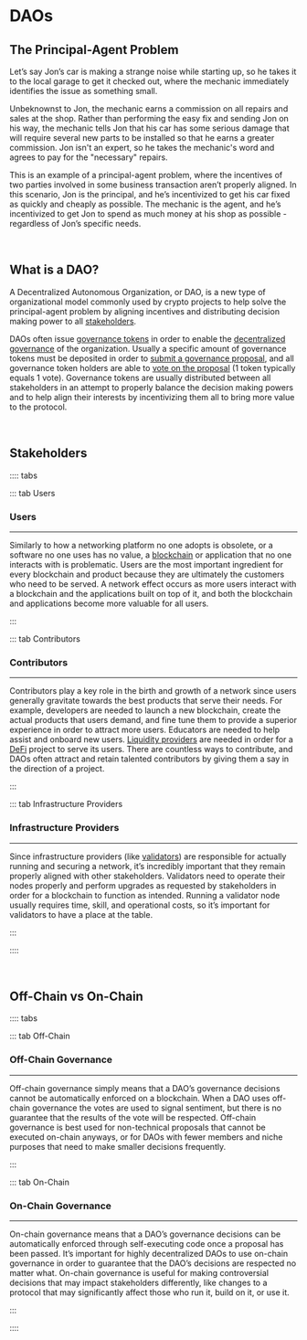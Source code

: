 # DAOs

## The Principal-Agent Problem

Let’s say Jon’s car is making a strange noise while starting up, so he takes it to the local garage to get it checked out, where the mechanic immediately identifies the issue as something small.

Unbeknownst to Jon, the mechanic earns a commission on all repairs and sales at the shop. Rather than performing the easy fix and sending Jon on his way, the mechanic tells Jon that his car has some serious damage that will require several new parts to be installed so that he earns a greater commission. Jon isn't an expert, so he takes the mechanic's word and agrees to pay for the "necessary" repairs.

This is an example of a principal-agent problem, where the incentives of two parties involved in some business transaction aren’t properly aligned. In this scenario, Jon is the principal, and he’s incentivized to get his car fixed as quickly and cheaply as possible. The mechanic is the agent, and he’s incentivized to get Jon to spend as much money at his shop as possible - regardless of Jon’s specific needs. 

<br>

## What is a DAO?

A Decentralized Autonomous Organization, or DAO, is a new type of organizational model commonly used by crypto projects to help solve the principal-agent problem by aligning incentives and distributing decision making power to all [stakeholders](/learn-the-basics/crypto-basics/what-is-dao.html#stakeholders). 

DAOs often issue [governance tokens](/learn-the-basics/crypto-basics/types-of-crypto.html#governance-tokens) in order to enable the [decentralized governance](/governance) of the organization. Usually a specific amount of governance tokens must be deposited in order to [submit a governance proposal](/users/governance/creating-proposal), and all governance token holders are able to [vote on the proposal](/users/governance/voting) (1 token typically equals 1 vote). Governance tokens are usually distributed between all stakeholders in an attempt to properly balance the decision making powers and to help align their interests by incentivizing them all to bring more value to the protocol.

<br>

## Stakeholders

:::: tabs

::: tab Users

### Users

****

Similarly to how a networking platform no one adopts is obsolete, or a software no one uses has no value, a [blockchain]() or application that no one interacts with is problematic. Users are the most important ingredient for every blockchain and product because they are ultimately the customers who need to be served. A network effect occurs as more users interact with a blockchain and the applications built on top of it, and both the blockchain and applications become more valuable for all users.

:::

::: tab Contributors

### Contributors

****

Contributors play a key role in the birth and growth of a network since users generally gravitate towards the best products that serve their needs. For example, developers are needed to launch a new blockchain, create the actual products that users demand, and fine tune them to provide a superior experience in order to attract more users. Educators are needed to help assist and onboard new users. [Liquidity providers](/learn-the-basics/defi-basics/what-is-liquidity-mining) are needed in order for a [DeFi](/learn-the-basics/defi-basics/) project to serve its users. There are countless ways to contribute, and DAOs often attract and retain talented contributors by giving them a say in the direction of a project.

:::

::: tab Infrastructure Providers

### Infrastructure Providers

****

Since infrastructure providers (like [validators](/learn-the-basics/staking-basics/what-is-validator)) are responsible for actually running and securing a network, it’s incredibly important that they remain properly aligned with other stakeholders. Validators need to operate their nodes properly and perform upgrades as requested by stakeholders in order for a blockchain to function as intended. Running a validator node usually requires time, skill, and operational costs, so it’s important for validators to have a place at the table.

:::

::::

<br>

## Off-Chain vs On-Chain

:::: tabs

::: tab Off-Chain

### Off-Chain Governance

****

Off-chain governance simply means that a DAO’s governance decisions cannot be automatically enforced on a blockchain. When a DAO uses off-chain governance the votes are used to signal sentiment, but there is no guarantee that the results of the vote will be respected. Off-chain governance is best used for non-technical proposals that cannot be executed on-chain anyways, or for DAOs with fewer members and niche purposes that need to make smaller decisions frequently.

:::

::: tab On-Chain

### On-Chain Governance

****

On-chain governance means that a DAO’s governance decisions can be automatically enforced through self-executing code once a proposal has been passed. It’s important for highly decentralized DAOs to use on-chain governance in order to guarantee that the DAO’s decisions are respected no matter what. On-chain governance is useful for making controversial decisions that may impact stakeholders differently, like changes to a protocol that may significantly affect those who run it, build on it, or use it.

:::

::::